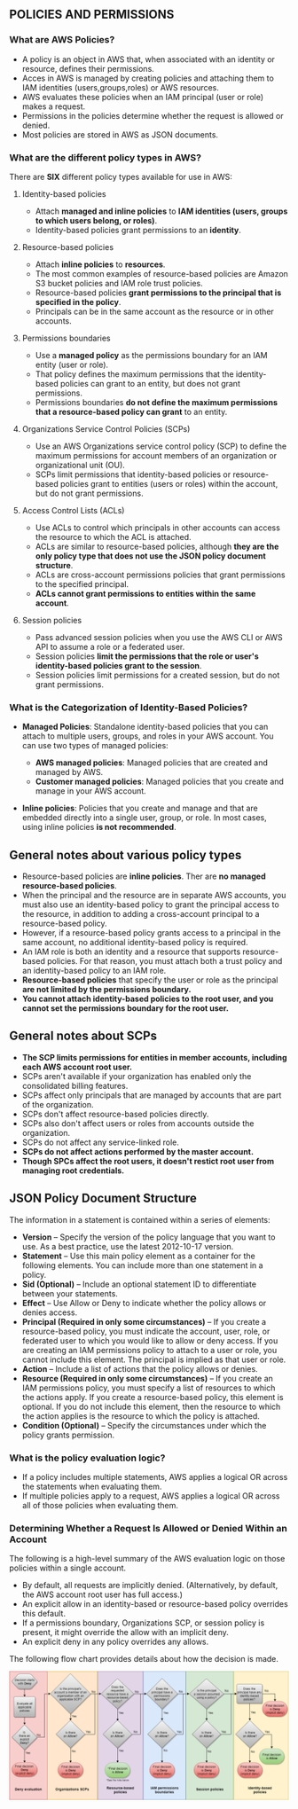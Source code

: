 ## POLICIES AND PERMISSIONS
### What are AWS Policies?
* A policy is an object in AWS that, when associated with an identity or resource, defines their permissions.
* Acces in AWS is managed by creating policies and attaching them to IAM identities (users,groups,roles) or AWS resources.
* AWS evaluates these policies when an IAM principal (user or role) makes a request. 
* Permissions in the policies determine whether the request is allowed or denied.
* Most policies are stored in AWS as JSON documents.

### What are the different policy types in AWS?
There are **SIX** different policy types available for use in AWS:
1. Identity-based policies
   * Attach **managed and inline policies** to **IAM identities (users, groups to which users belong, or roles)**. 
   * Identity-based policies grant permissions to an **identity**.

2. Resource-based policies
   * Attach **inline policies** to **resources**.
   * The most common examples of resource-based policies are Amazon S3 bucket policies and IAM role trust policies.
   * Resource-based policies **grant permissions to the principal that is specified in the policy**.
   * Principals can be in the same account as the resource or in other accounts.

3. Permissions boundaries
   * Use a **managed policy** as the permissions boundary for an IAM entity (user or role).
   * That policy defines the maximum permissions that the identity-based policies can grant to an entity, but does not grant permissions.
   * Permissions boundaries **do not define the maximum permissions that a resource-based policy can grant** to an entity.
   
4. Organizations Service Control Policies (SCPs)
   * Use an AWS Organizations service control policy (SCP) to define the maximum permissions for account members of an organization or organizational unit (OU).
   * SCPs limit permissions that identity-based policies or resource-based policies grant to entities (users or roles) within the account, but do not grant permissions.

5. Access Control Lists (ACLs)
   * Use ACLs to control which principals in other accounts can access the resource to which the ACL is attached.
   * ACLs are similar to resource-based policies, although **they are the only policy type that does not use the JSON policy document structure**.
   * ACLs are cross-account permissions policies that grant permissions to the specified principal. 
   * **ACLs cannot grant permissions to entities within the same account**.

6. Session policies
   * Pass advanced session policies when you use the AWS CLI or AWS API to assume a role or a federated user.
   * Session policies **limit the permissions that the role or user's identity-based policies grant to the session**.
   * Session policies limit permissions for a created session, but do not grant permissions.

### What is the Categorization of Identity-Based Policies?
* **Managed Policies**: Standalone identity-based policies that you can attach to multiple users, groups, and roles in your AWS account. You can use two types of managed policies:
  * **AWS managed policies**: Managed policies that are created and managed by AWS.
  * **Customer managed policies**: Managed policies that you create and manage in your AWS account.
  
* **Inline policies**: Policies that you create and manage and that are embedded directly into a single user, group, or role. In most cases, using inline policies **is not recommended**.

## General notes about various policy types
* Resource-based policies are **inline policies**. Ther are **no managed resource-based policies**.
* When the principal and the resource are in separate AWS accounts, you must also use an identity-based policy to grant the principal access to the resource, in addition to adding a cross-account principal to a resource-based policy.
* However, if a resource-based policy grants access to a principal in the same account, no additional identity-based policy is required.
* An IAM role is both an identity and a resource that supports resource-based policies. For that reason, you must attach both a trust policy and an identity-based policy to an IAM role.
* **Resource-based policies** that specify the user or role as the principal **are not limited by the permissions boundary.**
* **You cannot attach identity-based policies to the root user, and you cannot set the permissions boundary for the root user.**

## General notes about SCPs
* **The SCP limits permissions for entities in member accounts, including each AWS account root user.**
* SCPs aren't available if your organization has enabled only the consolidated billing features.
* SCPs affect only principals that are managed by accounts that are part of the organization.
* SCPs don't affect resource-based policies directly.
* SCPs also don't affect users or roles from accounts outside the organization.
* SCPs do not affect any service-linked role.
* **SCPs do not affect actions performed by the master account.**
* **Though SPCs affect the root users, it doesn't restict root user from managing root credentials.**

## JSON Policy Document Structure
The information in a statement is contained within a series of elements:
* **Version** – Specify the version of the policy language that you want to use. As a best practice, use the latest 2012-10-17 version.
* **Statement** – Use this main policy element as a container for the following elements. You can include more than one statement in a policy.
* **Sid (Optional)** – Include an optional statement ID to differentiate between your statements.
* **Effect** – Use Allow or Deny to indicate whether the policy allows or denies access.
* **Principal (Required in only some circumstances)** – If you create a resource-based policy, you must indicate the account, user, role, or federated user to which you would like to allow or deny access. If you are creating an IAM permissions policy to attach to a user or role, you cannot include this element. The principal is implied as that user or role.
* **Action** – Include a list of actions that the policy allows or denies.
* **Resource (Required in only some circumstances)** – If you create an IAM permissions policy, you must specify a list of resources to which the actions apply. If you create a resource-based policy, this element is optional. If you do not include this element, then the resource to which the action applies is the resource to which the policy is attached.
* **Condition (Optional)** – Specify the circumstances under which the policy grants permission.

### What is the policy evaluation logic?
* If a policy includes multiple statements, AWS applies a logical OR across the statements when evaluating them. 
* If multiple policies apply to a request, AWS applies a logical OR across all of those policies when evaluating them.
### Determining Whether a Request Is Allowed or Denied Within an Account
The following is a high-level summary of the AWS evaluation logic on those policies within a single account.
* By default, all requests are implicitly denied. (Alternatively, by default, the AWS account root user has full access.)
* An explicit allow in an identity-based or resource-based policy overrides this default.
* If a permissions boundary, Organizations SCP, or session policy is present, it might override the allow with an implicit deny.
* An explicit deny in any policy overrides any allows.

The following flow chart provides details about how the decision is made.

![Image4](https://github.com/promisinganuj/cloud/blob/master/AWS/IAM/PolicyEvaluationHorizontal.png)
